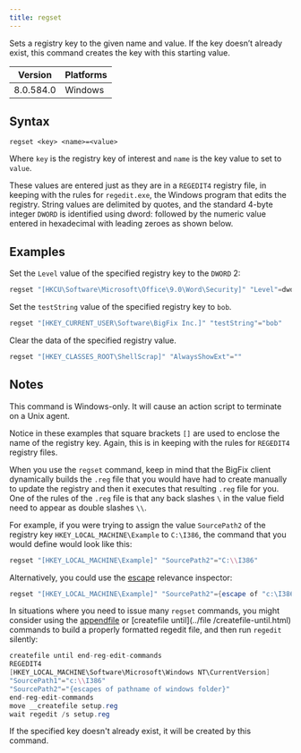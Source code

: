 ```yaml
---
title: regset
---
```


Sets a registry key to the given name and value. If the key doesn’t already
exist, this command creates the key with this starting value.

Version | Platforms
--- | ---
8.0.584.0 | Windows

## Syntax

    regset <key> <name>=<value>

Where `key` is the registry key of interest and `name` is the key value to set
to `value`.

These values are entered just as they are in a `REGEDIT4` registry file,
in keeping with the rules for `regedit.exe`, the Windows program that edits the
registry. String values are delimited by quotes, and the standard 4-byte integer
`DWORD` is identified using dword: followed by the numeric value entered in
hexadecimal with leading zeroes as shown below.

## Examples

Set the `Level` value of the specified registry key to the `DWORD` 2:

```actionscript
regset "[HKCU\Software\Microsoft\Office\9.0\Word\Security]" "Level"=dword:00000002
```

Set the `testString` value of the specified registry key to `bob`.

```actionscript
regset "[HKEY_CURRENT_USER\Software\BigFix Inc.]" "testString"="bob"
```

Clear the data of the specified registry value. 

```actionscript
regset "[HKEY_CLASSES_ROOT\ShellScrap]" "AlwaysShowExt"=""
```

## Notes

This command is Windows-only. It will cause an action script to terminate on a
Unix agent.

Notice in these examples that square brackets `[]` are used to enclose the name
of the registry key. Again, this is in keeping with the rules for `REGEDIT4`
registry files.

When you use the `regset` command, keep in mind that the BigFix client
dynamically builds the `.reg` file that you would have had to create manually to
update the registry and then it executes that resulting `.reg` file for you. One
of the rules of the `.reg` file is that any back slashes `\` in the value field
need to appear as double slashes `\\`.

For example, if you were trying to assign the value `SourcePath2` of the
registry key `HKEY_LOCAL_MACHINE\Example`
to `C:\I386`, the command that you would define would look like this:

```actionscript
regset "[HKEY_LOCAL_MACHINE\Example]" "SourcePath2"="C:\\I386"
```

Alternatively, you could use the [escape](/relevance/reference/string.html#escape-of-string-string) relevance inspector:

```actionscript
regset "[HKEY_LOCAL_MACHINE\Example]" "SourcePath2"={escape of "c:\I386"}
```

In situations where you need to issue many `regset` commands, you might consider
using the [appendfile](../file/appendfile.html) or [createfile until](../file
/createfile-until.html) commands to build a properly formatted regedit file, and
then run `regedit` silently:

```actionscript
createfile until end-reg-edit-commands
REGEDIT4
[HKEY_LOCAL_MACHINE\Software\Microsoft\Windows NT\CurrentVersion]
"SourcePath1"="c:\\I386"
"SourcePath2"="{escapes of pathname of windows folder}"
end-reg-edit-commands
move __createfile setup.reg
wait regedit /s setup.reg
```

If the specified key doesn't already exist, it will be created by this command. 
